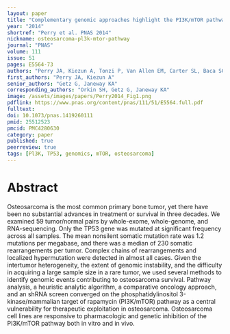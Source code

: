 ```yaml
---
layout: paper
title: "Complementary genomic approaches highlight the PI3K/mTOR pathway as a common vulnerability in osteosarcoma"
year: "2014"
shortref: "Perry et al. PNAS 2014"
nickname: osteosarcoma-pl3k-mtor-pathway
journal: "PNAS"
volume: 111
issue: 51
pages: E5564-73
authors: "Perry JA, Kiezun A, Tonzi P, Van Allen EM, Carter SL, Baca SC, Cowley GS, Bhatt AS, Rheinbay E, Pedamallu CS, Helman E, Taylor-Weiner A, McKenna A, DeLuca DS, Lawrence MS, Ambrogio L, Sougnez C, Sivachenko A, Walensky LD, Wagle N, Mora J, de Torres C, Lavarino C, Dos Santos Aguiar S, Yunes JA, Brandalise SR, Mercado-Celis GE, Melendez-Zajgla J, Cárdenas-Cardós R, Velasco-Hidalgo L, Roberts CW, Garraway LA, Rodriguez-Galindo C, Gabriel SB, Lander ES, Golub TR, Orkin SH, Getz G, Janeway KA"
first_authors: "Perry JA, Kiezun A"
senior_authors: "Getz G, Janeway KA"
corresponding_authors: "Orkin SH, Getz G, Janeway KA"
image: /assets/images/papers/Perry2014_Fig1.png
pdflink: https://www.pnas.org/content/pnas/111/51/E5564.full.pdf
fulltext:
doi: 10.1073/pnas.1419260111
pmid: 25512523
pmcid: PMC4280630
category: paper
published: true
peerreview: true
tags: [Pl3K, TP53, genomics, mTOR, osteosarcoma]
---
```


# Abstract

Osteosarcoma is the most common primary bone tumor, yet there have been no substantial advances in treatment or survival in three decades. We examined 59 tumor/normal pairs by whole-exome, whole-genome, and RNA-sequencing. Only the TP53 gene was mutated at significant frequency across all samples. The mean nonsilent somatic mutation rate was 1.2 mutations per megabase, and there was a median of 230 somatic rearrangements per tumor. Complex chains of rearrangements and localized hypermutation were detected in almost all cases. Given the intertumor heterogeneity, the extent of genomic instability, and the difficulty in acquiring a large sample size in a rare tumor, we used several methods to identify genomic events contributing to osteosarcoma survival. Pathway analysis, a heuristic analytic algorithm, a comparative oncology approach, and an shRNA screen converged on the phosphatidylinositol 3-kinase/mammalian target of rapamycin (PI3K/mTOR) pathway as a central vulnerability for therapeutic exploitation in osteosarcoma. Osteosarcoma cell lines are responsive to pharmacologic and genetic inhibition of the PI3K/mTOR pathway both in vitro and in vivo.




